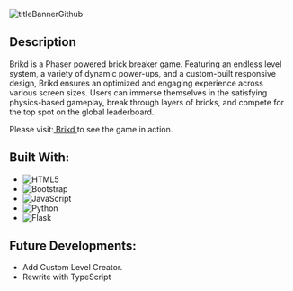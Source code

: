 ![titleBannerGithub](https://github.com/Bouza1/Brikd/assets/97123953/6c2ed7f3-2d26-4124-adf2-c377967139fb)

## Description
Brikd is a Phaser powered brick breaker game. Featuring an endless level system, a variety of dynamic power-ups, and a custom-built responsive design, Brikd ensures an optimized and engaging experience across various screen sizes. Users can immerse themselves in the satisfying physics-based gameplay, break through layers of bricks, and compete for the top spot on the global leaderboard. 

Please visit:[ Brikd ](https://brikd.s4820791.repl.co/) to see the game in action.

## Built With:
- ![HTML5](https://img.shields.io/badge/html5-%23E34F26.svg?style=for-the-badge&logo=html5&logoColor=white)
- ![Bootstrap](https://img.shields.io/badge/bootstrap-%238511FA.svg?style=for-the-badge&logo=bootstrap&logoColor=white)
- ![JavaScript](https://img.shields.io/badge/javascript-%23323330.svg?style=for-the-badge&logo=javascript&logoColor=%23F7DF1E)
- ![Python](https://img.shields.io/badge/python-3670A0?style=for-the-badge&logo=python&logoColor=ffdd54)
- ![Flask](https://img.shields.io/badge/flask-%23000.svg?style=for-the-badge&logo=flask&logoColor=white)

## Future Developments:
- Add Custom Level Creator.
- Rewrite with TypeScript
